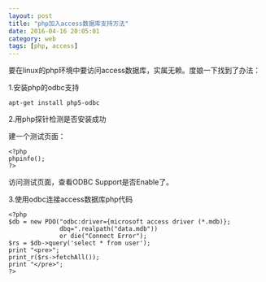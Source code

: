 ```yaml
---
layout: post
title: "php加入access数据库支持方法"
date: 2016-04-16 20:05:01
category: web
tags: [php, access]
---
```

要在linux的php环境中要访问access数据库，实属无赖。度娘一下找到了办法：

1.安装php的odbc支持

```
apt-get install php5-odbc
```
<!-- more -->
2.用php探针检测是否安装成功

建一个测试页面：

```
<?php
phpinfo();
?>
```

访问测试页面，查看ODBC Support是否Enable了。

3.使用odbc连接access数据库php代码
```
<?php 
$db = new PDO("odbc:driver={microsoft access driver (*.mdb)};
              dbq=".realpath("data.mdb")) 
              or die("Connect Error");
$rs = $db->query('select * from user');
print "<pre>";
print_r($rs->fetchAll());
print "</pre>";
?>
```





